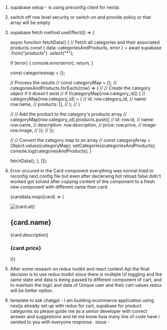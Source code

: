 1. supabase setup - is using preconfig client for nextjs
2. switch off row level security or switch on and provide policy or that array will be empty


3. supabase fetch method  useEffect(() => {

    async function fetchData() {
      // Fetch all categories and their associated products
      const { data: categoriesAndProducts, error } = await supabase
        .from("products")
        .select("*");

      if (error) {
        console.error(error);
        return;
      }

      const categoriesmap = {};

      // Process the results
      // const categoryMap = {};
      // categoriesAndProducts.forEach((row) => {
      //   // Create the category object if it doesn't exist
      //   if (!categoryMap[row.category_id]) {
      //     categoryMap[row.category_id] = {
      //       id: row.category_id,
      //       name: row.name,
      //       products: [],
      //     };
      //   }

      //   // Add the product to the category's products array
      //   categoryMap[row.category_id].products.push({
      //     id: row.id,
      //     name: row.name,
      //     description: row.description,
      //     price: row.price,
      //     image: row.image,
      //   });
      // });

      // // Convert the category map to an array
      // const categoryArray = Object.values(categoryMap);
      setCategories(categoriesAndProducts);
      console.log(categoriesAndProducts);
    }

    fetchData();
  }, []);

5. Error occured in the Card component everything was normal tried to reconfig next.config file but even after decleraing hot reload false didn't worked got solved after copying content of the component to a fresh new component with different name then card.





      {carddata.map((card) => (
        <div className="card" key={card.id}>
          <img src={card.photo} alt={card.alt} />
          <div className="card-info">
            <h2>{card.name}</h2>
            <p>{card.description}</p>
            <h3>{card.price}</h3>
          </div>
        </div>
      ))}


6. After some reseach on redux toolkit and react context Api the final decision is to use redux toolkit since there is multiple UI toggling and the same state and data is being passed to different component of cart, and to maintain the logic and data of Unique user and their cart values redux will be better option. 


7. template to ask chatgpt - I am building ecommerce application using nextjs already set up with redux for cart, supabase for product categories so please guide me as a senior developer with correct answer and suggestions and let me know how many line of code have i sended to you with everyone response . issue -